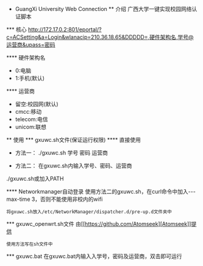 * GuangXi University Web Connection
** 介绍
	广西大学一键实现校园网络认证脚本

*** 核心 
	http://172.17.0.2:801/eportal/?c=ACSetting&a=Login&wlanacip=210.36.18.65&DDDDD=,硬件架构名,学号@运营商&upass=密码
   
**** 硬件架构名
- 0:电脑
- 1:手机(默认)

**** 运营商
- 留空:校园网(默认)
- cmcc:移动
- telecom:电信
- unicom:联想

** 使用
*** gxuwc.sh文件(保证运行权限)
**** 直接使用
- 方法一：
./gxuwc.sh 学号 密码 运营商

- 方法二：
在gxuwc.sh内输入学号、密码、运营商

./gxuwc.sh或加入PATH
    
**** Networkmanager自动登录
	使用方法二的gxuwc.sh，在curl命令中加入---max-time 3，否则不能使用非校内的wifi

	将gxuwc.sh放入/etc/NetworkManager/dispatcher.d/pre-up.d文件夹中
	
*** gxuwc_openwrt.sh文件
	由[[https://github.com/Atomseek][Atomseek]]提供

	使用方法写在sh文件中
	
*** gxuwc.bat
	在gxuwc.bat内输入入学号，密码及运营商，双击即可运行

